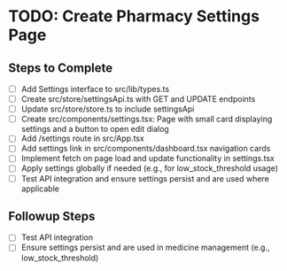 # TODO: Create Pharmacy Settings Page

## Steps to Complete

- [ ] Add Settings interface to src/lib/types.ts
- [ ] Create src/store/settingsApi.ts with GET and UPDATE endpoints
- [ ] Update src/store/store.ts to include settingsApi
- [ ] Create src/components/settings.tsx: Page with small card displaying settings and a button to open edit dialog
- [ ] Add /settings route in src/App.tsx
- [ ] Add settings link in src/components/dashboard.tsx navigation cards
- [ ] Implement fetch on page load and update functionality in settings.tsx
- [ ] Apply settings globally if needed (e.g., for low_stock_threshold usage)
- [ ] Test API integration and ensure settings persist and are used where applicable

## Followup Steps
- [ ] Test API integration
- [ ] Ensure settings persist and are used in medicine management (e.g., low_stock_threshold)
